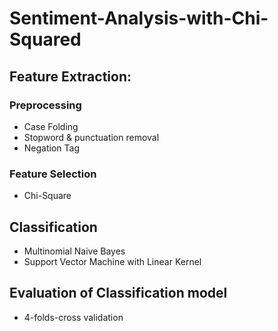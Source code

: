 # Sentiment-Analysis-with-Chi-Squared
## Feature Extraction:
### Preprocessing
- Case Folding
- Stopword & punctuation removal
- Negation Tag
### Feature Selection
  - Chi-Square
## Classification
- Multinomial Naive Bayes
- Support Vector Machine with Linear Kernel
## Evaluation of Classification model
- 4-folds-cross validation

